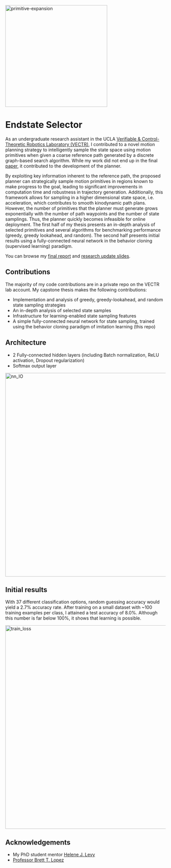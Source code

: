 <img width="320" alt="primitive-expansion" src="https://github.com/user-attachments/assets/2614c811-065e-4411-96e1-ee7a86d41380"></img>

# Endstate Selector

As an undergraduate research assistant in the UCLA [Verifiable & Control-Theoretic Robotics Laboratory (VECTR)](https://github.com/vectr-ucla), I contributed to a novel motion planning strategy to intelligently sample the state space using motion primitives when given a coarse reference path generated by a discrete graph-based search algorithm. While my work did not end up in the final [paper](https://arxiv.org/abs/2412.21180), it contributed to the development of the planner.

By exploiting key information inherent to the reference path, the proposed planner can strategically sample motion primitives in regions known to make progress to the goal, leading to significant improvements in computation time and robustness in trajectory generation. 
Additionally, this framework allows for sampling in a higher dimensional state space, i.e. acceleration, which contributes to smooth kinodynamic path plans.
However, the number of primitives that the planner must generate grows exponentially with the number of path waypoints and the number of state samplings. Thus, the planner quickly becomes infeasible for online deployment. The first half of my thesis presents an in-depth analysis of selected primitives and several algorithms for benchmarking performance (greedy, greedy lookahead, and random). The second half presents initial results using a fully-connected neural network in the behavior cloning (supervised learning) paradigm.

You can browse my [final report](https://github.com/user-attachments/files/18594075/Grace_Kwak_ECE181D_Report.pdf) and [research update slides](https://docs.google.com/presentation/d/1gLX9QPfOuHTSQCtCISJjY7ruSpFQj6g2e9HEk__Z6Ig/edit?usp=sharing).

## Contributions

The majority of my code contributions are in a private repo on the VECTR lab account. My capstone thesis makes the following contributions:
- Implementation and analysis of greedy, greedy-lookahead, and random state sampling strategies
- An in-depth analysis of selected state samples
- Infrastructure for learning-enabled state sampling features
- A simple fully-connected neural network for state sampling, trained using the behavior cloning paradigm of imitation learning (this repo)

## Architecture

- 2 Fully-connected hidden layers (including Batch normalization, ReLU activation, Dropout regularization)
- Softmax output layer

<img width="640" alt="nn_IO" src="https://github.com/user-attachments/assets/185453d2-efbe-4b90-9ef7-ad65536a018a" />

## Initial results

With 37 different classification options, random guessing accuracy would yield a 2.7% accuracy rate. After training on a small dataset with ~100 training examples per class,  I attained a test accuracy of 8.0%. Although this number is far below 100%, it shows that learning is possible.

<img width="640" alt="train_loss" src="https://github.com/user-attachments/assets/1442e713-aa0e-4cc8-b53f-06c516792801" />

## Acknowledgements

- My PhD student mentor [Helene J. Levy](https://github.com/hjlevy)
- [Professor Brett T. Lopez](https://github.com/btlopez) 
